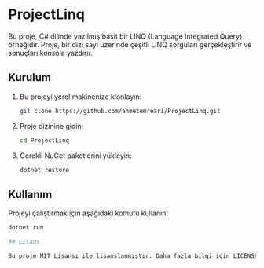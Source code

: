# ProjectLinq

Bu proje, C# dilinde yazılmış basit bir LINQ (Language Integrated Query) örneğidir. Proje, bir dizi sayı üzerinde çeşitli LINQ sorguları gerçekleştirir ve sonuçları konsola yazdırır.

## Kurulum

1. Bu projeyi yerel makinenize klonlayın:
    ```sh
    git clone https://github.com/ahmetemreari/ProjectLinq.git
    ```
2. Proje dizinine gidin:
    ```sh
    cd ProjectLinq
    ```
3. Gerekli NuGet paketlerini yükleyin:
    ```sh
    dotnet restore
    ```

## Kullanım

Projeyi çalıştırmak için aşağıdaki komutu kullanın:
```sh
dotnet run

## Lisans

Bu proje MIT Lisansı ile lisanslanmıştır. Daha fazla bilgi için LICENSE dosyasına bakın.
